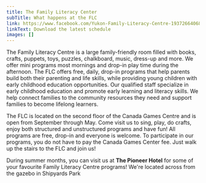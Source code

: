 ```yaml
---
title: The Family Literacy Center
subTitle: What happens at the FLC
link: https://www.facebook.com/Yukon-Family-Literacy-Centre-193726640688169/
linkText: Download the latest schedule
images: []
---
```

The Family Literacy Centre is a large family-friendly room filled with books, crafts, puppets, toys, puzzles, chalkboard, music, dress-up and more. We offer mini programs most mornings and drop-in play time during the afternoon. The FLC offers free, daily, drop-in programs that help parents build both their parenting and life skills, while providing young children with early childhood education opportunities. Our qualified staff specialize in early childhood education and promote early learning and literacy skills. We help connect families to the community resources they need and support families to become lifelong learners. 

The FLC is located on the second floor of the Canada Games Centre and is open from September through May. Come visit us to sing, play, do crafts, enjoy both structured and unstructured programs and have fun! All programs are free, drop-in and everyone is welcome. To participate in our programs, you do not have to pay the Canada Games Center fee. Just walk up the stairs to the FLC and join us! 

During summer months, you can visit us at **The Pioneer Hotel** for some of your favourite Family Literacy Centre programs! We're located across from the gazebo in Shipyards Park